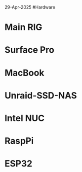 29-Apr-2025 #Hardware

# Main RIG

# Surface Pro

# MacBook

# Unraid-SSD-NAS

# Intel NUC

# RaspPi

# ESP32

